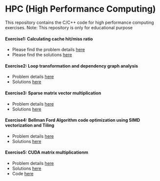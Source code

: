 # HPC (High Performance Computing)
This repository contains the C/C++ code for high performance computing exercises.
Note: This repository is only for educational purpose

#### Exercise1: Calculating cache hit/miss ratio
- Please find the problem details [here](https://github.com/ramesh-adhikari/HPC/blob/master/cash%20hit%20and%20miss%20ratio/question.pdf)
- Please find the solutions [here](https://github.com/ramesh-adhikari/HPC/blob/master/cash%20hit%20and%20miss%20ratio/Solution-%20cash%20hit%20miss%20ratio%20calculation.pdf)


#### Exercise2: Loop transformation and dependency graph analysis
- Problem details [here](https://github.com/ramesh-adhikari/HPC/blob/master/loop%20transformation%20and%20Draw%20dependence%20graph/question.pdf)
- Solutions [here](https://github.com/ramesh-adhikari/HPC/blob/master/loop%20transformation%20and%20Draw%20dependence%20graph/solution.pdf)

#### Exercise3: Sparse matrix vector multiplication
- Problem details [here](https://github.com/ramesh-adhikari/HPC/blob/master/sparse_matrix_vector_multiplication/problem.pdf)
- Solutions [here](https://github.com/ramesh-adhikari/HPC/blob/master/sparse_matrix_vector_multiplication/Report.pdf)

#### Exercise4: Bellman Ford Algorithm code optimization using SIMD vectorization and Tiling
- Problem details [here](https://github.com/ramesh-adhikari/HPC/blob/master/implementation_of_simd_in_Bellman_Ford_algorithm/problem.pdf)
- Solutions [here](https://github.com/ramesh-adhikari/HPC/blob/master/implementation_of_simd_in_Bellman_Ford_algorithm/report.pdf)

#### Exercise5: CUDA matrix multiplicationm
- Problem details [here](https://github.com/ramesh-adhikari/HPC/blob/master/CUDA_Matrix_multiplication/question.pdf)
- Solutions [here](https://github.com/ramesh-adhikari/HPC/blob/master/CUDA_Matrix_multiplication/solution_report.pdf)
- Code [here](https://github.com/ramesh-adhikari/HPC/blob/master/CUDA_Matrix_multiplication/cuda_matrix_multiplication.cu)
